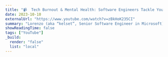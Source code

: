 ```yaml
---
title: "📹  Tech Burnout & Mental Health: Software Engineers Tackle Your Biggest Concerns | UMHP S01E00"
date: 2023-10-10
externalUrl: "https://www.youtube.com/watch?v=zBkHoK235CI"
summary: "Lorenzo (aka “kelset”, Senior Software Engineer in Microsoft) and Roberto (aka “empijei”, ex-Google engineer specialised in webspecs and infosec) discuss mental health in the tech industry and the importance of open source software for World Mental Health Day 2023. They answer questions from followers about burnout, imposter syndrome, work-life balance, and how to support their own mental wellbeing as software engineers... and humans."
showReadingTime: false
tags: ["YouTube"]
_build:
  render: "false"
  list: "local"
---
```


